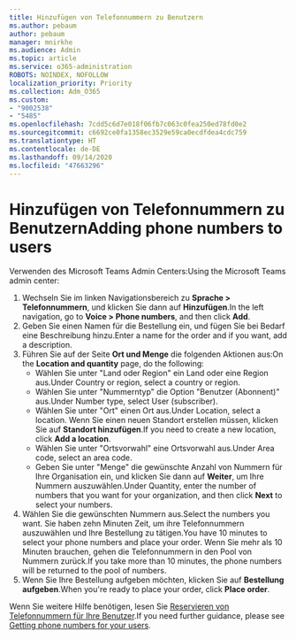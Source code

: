```yaml
---
title: Hinzufügen von Telefonnummern zu Benutzern
ms.author: pebaum
author: pebaum
manager: mnirkhe
ms.audience: Admin
ms.topic: article
ms.service: o365-administration
ROBOTS: NOINDEX, NOFOLLOW
localization_priority: Priority
ms.collection: Adm_O365
ms.custom:
- "9002538"
- "5485"
ms.openlocfilehash: 7cdd5c6d7e018f06fb7c063c0fea250ed78fd0e2
ms.sourcegitcommit: c6692ce0fa1358ec3529e59ca0ecdfdea4cdc759
ms.translationtype: HT
ms.contentlocale: de-DE
ms.lasthandoff: 09/14/2020
ms.locfileid: "47663296"
---
```

# <a name="adding-phone-numbers-to-users"></a><span data-ttu-id="c344c-102">Hinzufügen von Telefonnummern zu Benutzern</span><span class="sxs-lookup"><span data-stu-id="c344c-102">Adding phone numbers to users</span></span>

<span data-ttu-id="c344c-103">Verwenden des Microsoft Teams Admin Centers:</span><span class="sxs-lookup"><span data-stu-id="c344c-103">Using the Microsoft Teams admin center:</span></span>

1. <span data-ttu-id="c344c-104">Wechseln Sie im linken Navigationsbereich zu **Sprache > Telefonnummern**, und klicken Sie dann auf **Hinzufügen**.</span><span class="sxs-lookup"><span data-stu-id="c344c-104">In the left navigation, go to **Voice > Phone numbers**, and then click **Add**.</span></span>
2. <span data-ttu-id="c344c-105">Geben Sie einen Namen für die Bestellung ein, und fügen Sie bei Bedarf eine Beschreibung hinzu.</span><span class="sxs-lookup"><span data-stu-id="c344c-105">Enter a name for the order and if you want, add a description.</span></span>
3. <span data-ttu-id="c344c-106">Führen Sie auf der Seite **Ort und Menge** die folgenden Aktionen aus:</span><span class="sxs-lookup"><span data-stu-id="c344c-106">On the **Location and quantity** page, do the following:</span></span>
    - <span data-ttu-id="c344c-107">Wählen Sie unter "Land oder Region" ein Land oder eine Region aus.</span><span class="sxs-lookup"><span data-stu-id="c344c-107">Under Country or region, select a country or region.</span></span>
    - <span data-ttu-id="c344c-108">Wählen Sie unter "Nummerntyp" die Option "Benutzer (Abonnent)" aus.</span><span class="sxs-lookup"><span data-stu-id="c344c-108">Under Number type, select User (subscriber).</span></span>
    - <span data-ttu-id="c344c-109">Wählen Sie unter "Ort" einen Ort aus.</span><span class="sxs-lookup"><span data-stu-id="c344c-109">Under Location, select a location.</span></span> <span data-ttu-id="c344c-110">Wenn Sie einen neuen Standort erstellen müssen, klicken Sie auf **Standort hinzufügen**.</span><span class="sxs-lookup"><span data-stu-id="c344c-110">If you need to create a new location, click **Add a location**.</span></span>
    - <span data-ttu-id="c344c-111">Wählen Sie unter "Ortsvorwahl" eine Ortsvorwahl aus.</span><span class="sxs-lookup"><span data-stu-id="c344c-111">Under Area code, select an area code.</span></span>
    - <span data-ttu-id="c344c-112">Geben Sie unter "Menge" die gewünschte Anzahl von Nummern für Ihre Organisation ein, und klicken Sie dann auf **Weiter**, um Ihre Nummern auszuwählen.</span><span class="sxs-lookup"><span data-stu-id="c344c-112">Under Quantity, enter the number of numbers that you want for your organization, and then click **Next** to select your numbers.</span></span>
4. <span data-ttu-id="c344c-113">Wählen Sie die gewünschten Nummern aus.</span><span class="sxs-lookup"><span data-stu-id="c344c-113">Select the numbers you want.</span></span> <span data-ttu-id="c344c-114">Sie haben zehn Minuten Zeit, um ihre Telefonnummern auszuwählen und Ihre Bestellung zu tätigen.</span><span class="sxs-lookup"><span data-stu-id="c344c-114">You have 10 minutes to select your phone numbers and place your order.</span></span> <span data-ttu-id="c344c-115">Wenn Sie mehr als 10 Minuten brauchen, gehen die Telefonnummern in den Pool von Nummern zurück.</span><span class="sxs-lookup"><span data-stu-id="c344c-115">If you take more than 10 minutes, the phone numbers will be returned to the pool of numbers.</span></span>
5. <span data-ttu-id="c344c-116">Wenn Sie Ihre Bestellung aufgeben möchten, klicken Sie auf **Bestellung aufgeben**.</span><span class="sxs-lookup"><span data-stu-id="c344c-116">When you're ready to place your order, click **Place order**.</span></span>

<span data-ttu-id="c344c-117">Wenn Sie weitere Hilfe benötigen, lesen Sie [Reservieren von Telefonnummern für Ihre Benutzer](https://docs.microsoft.com/microsoftteams/getting-phone-numbers-for-your-users).</span><span class="sxs-lookup"><span data-stu-id="c344c-117">If you need further guidance, please see [Getting phone numbers for your users](https://docs.microsoft.com/microsoftteams/getting-phone-numbers-for-your-users).</span></span>
